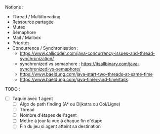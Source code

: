 Notions :

- Thread / Multithreading
- Ressource partagée
- Mutex
- Sémaphore
- Mail / Mailbox
- Priorités
- Concurrence / Synchronisation :
  - https://www.callicoder.com/java-concurrency-issues-and-thread-synchronization/
  - synchronized vs semaphore : https://itsallbinary.com/java-synchronized-vs-semaphore/
  - https://www.baeldung.com/java-start-two-threads-at-same-time
  - https://www.baeldung.com/java-timer-and-timertask

TODO :

- [ ] Taquin avec 1 agent
  - [ ] Algo de path finding (A\* ou Dijkstra ou Col/Ligne)
  - [ ] Thread
  - [ ] Nombre d'étapes de l'agent
  - [ ] Mettre à jour la vue à chaque fin d'étape
  - [ ] Fin du jeu si agent atteint sa destination
